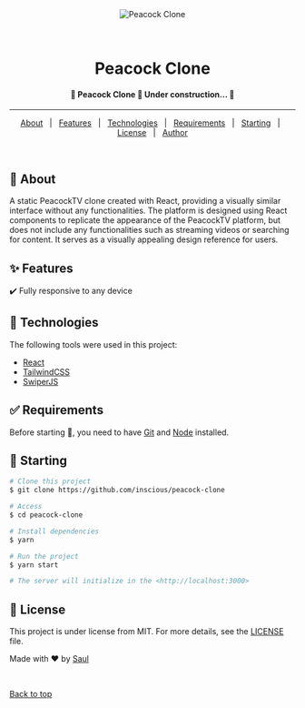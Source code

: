 <div align="center" id="top"> 
  <img src="./.github/app.gif" alt="Peacock Clone" />

&#xa0;

  <!-- <a href="https://peacockclone.netlify.app">Demo</a> -->
</div>

<h1 align="center">Peacock Clone</h1>

<!-- Status -->

<h4 align="center">
	🚧  Peacock Clone 🚀 Under construction...  🚧
</h4>

<hr>

<p align="center">
  <a href="#dart-about">About</a> &#xa0; | &#xa0; 
  <a href="#sparkles-features">Features</a> &#xa0; | &#xa0;
  <a href="#rocket-technologies">Technologies</a> &#xa0; | &#xa0;
  <a href="#white_check_mark-requirements">Requirements</a> &#xa0; | &#xa0;
  <a href="#checkered_flag-starting">Starting</a> &#xa0; | &#xa0;
  <a href="#memo-license">License</a> &#xa0; | &#xa0;
  <a href="https://github.com/inscious" target="_blank">Author</a>
</p>

<br>

## :dart: About

<!-- This is fully responsive Peacock TV clone. The ui is very close to the original website. I'm almost certain Tailwind was used for the actual site itself being that most of its sizing values and breakpoints are almost exactly the same. -->

A static PeacockTV clone created with React, providing a visually similar interface without any functionalities. The platform is designed using React components to replicate the appearance of the PeacockTV platform, but does not include any functionalities such as streaming videos or searching for content. It serves as a visually appealing design reference for users.

## :sparkles: Features

:heavy_check_mark: Fully responsive to any device

## :rocket: Technologies

The following tools were used in this project:

-   [React](https://reactjs.org/)
-   [TailwindCSS](https://tailwindcss.com/)
-   [SwiperJS](https://swiperjs.com/)

## :white_check_mark: Requirements

Before starting :checkered_flag:, you need to have [Git](https://git-scm.com) and [Node](https://nodejs.org/en/) installed.

## :checkered_flag: Starting

```bash
# Clone this project
$ git clone https://github.com/inscious/peacock-clone

# Access
$ cd peacock-clone

# Install dependencies
$ yarn

# Run the project
$ yarn start

# The server will initialize in the <http://localhost:3000>
```

## :memo: License

This project is under license from MIT. For more details, see the [LICENSE](LICENSE.md) file.

Made with :heart: by <a href="https://github.com/inscious" target="_blank">Saul</a>

&#xa0;

<a href="#top">Back to top</a>
